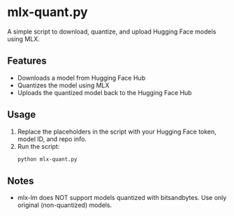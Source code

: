 # mlx-quant.py

A simple script to download, quantize, and upload Hugging Face models using MLX.

## Features
- Downloads a model from Hugging Face Hub
- Quantizes the model using MLX
- Uploads the quantized model back to the Hugging Face Hub

## Usage
1. Replace the placeholders in the script with your Hugging Face token, model ID, and repo info.
2. Run the script:
   ```bash
   python mlx-quant.py
   ```

## Notes
- mlx-lm does NOT support models quantized with bitsandbytes. Use only original (non-quantized) models.

